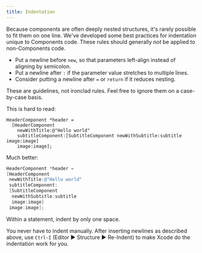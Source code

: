 ```yaml
---
title: Indentation
---
```


Because components are often deeply nested structures, it's rarely possible to fit them on one line. We've developed some best practices for indentation unique to Components code. These rules should generally *not* be applied to non-Components code.

- Put a newline before `new`, so that parameters left-align instead of aligning by semicolon.
- Put a newline after `:` if the parameter value stretches to multiple lines.
- Consider putting a newline after `=` or `return` if it reduces nesting.

<div class="note">
  <p>
     These are guidelines, not ironclad rules. Feel free to ignore them on a case-by-case basis.
  </p>
</div>

This is hard to read:

```objectivec-redhighlight
HeaderComponent *header =
  [HeaderComponent
    newWithTitle:@"Hello world"
    subtitleComponent:[SubtitleComponent newWithSubtitle:subtitle image:image]
    image:image];
```

<p>Much better:</p>

```objectivec
HeaderComponent *header =
[HeaderComponent
 newWithTitle:@"Hello world"
 subtitleComponent:
 [SubtitleComponent
  newWithSubtitle:subtitle
  image:image]
 image:image];
```

<p>Within a statement, indent by only one space.</p>

<div class="note">
  <p>
     You never have to indent manually. After inserting newlines as described above, use <code>Ctrl-I</code> (Editor ▶︎ Structure ▶︎ Re-Indent) to make Xcode do the indentation work for you.
  </p>
</div>
